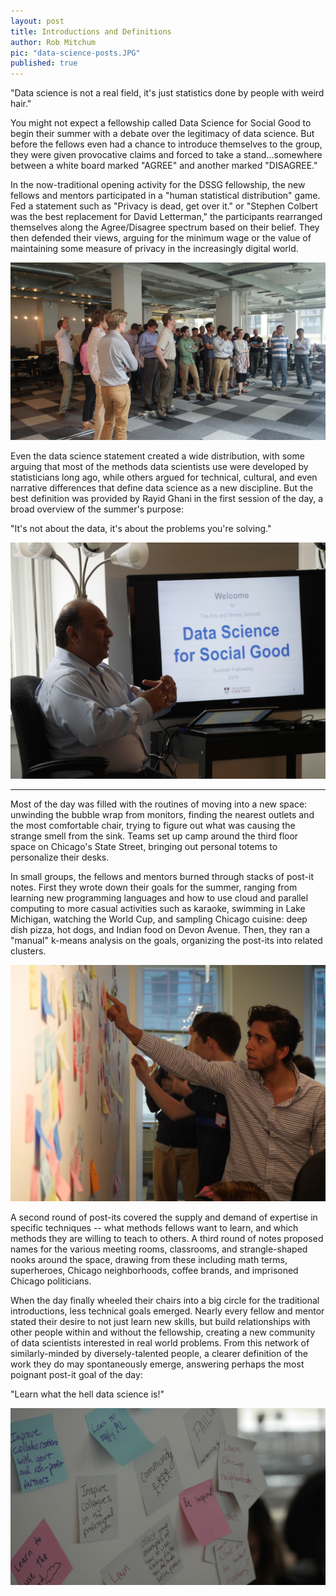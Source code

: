 ```yaml
---
layout: post
title: Introductions and Definitions
author: Rob Mitchum
pic: "data-science-posts.JPG"
published: true
---
```


"Data science is not a real field, it's just statistics done by people with weird hair."

You might not expect a fellowship called Data Science for Social Good to begin their summer with a debate over the legitimacy of data science. But before the fellows even had a chance to introduce themselves to the group, they were given provocative claims and forced to take a stand...somewhere between a white board marked "AGREE" and another marked "DISAGREE."

In the now-traditional opening activity for the DSSG fellowship, the new fellows and mentors participated in a "human statistical distribution" game. Fed a statement such as "Privacy is dead, get over it." or "Stephen Colbert was the best replacement for David Letterman," the participants rearranged themselves along the Agree/Disagree spectrum based on their belief. They then defended their views, arguing for the minimum wage or the value of maintaining some measure of privacy in the increasingly digital world.

<img src="/img/posts/distribution.JPG">

Even the data science statement created a wide distribution, with some arguing that most of the methods data scientists use were developed by statisticians long ago, while others argued for technical, cultural, and even narrative differences that define data science as a new discipline. But the best definition was provided by Rayid Ghani in the first session of the day, a broad overview of the summer's purpose:

"It's not about the data, it's about the problems you're solving."

<img src="/img/posts/rayid-intro.JPG">

***

Most of the day was filled with the routines of moving into a new space: unwinding the bubble wrap from monitors, finding the nearest outlets and the most comfortable chair, trying to figure out what was causing the strange smell from the sink. Teams set up camp around the third floor space on Chicago's State Street, bringing out personal totems to personalize their desks. 

In small groups, the fellows and mentors burned through stacks of post-it notes. First they wrote down their goals for the summer, ranging from learning new programming languages and how to use cloud and parallel computing to more casual activities such as karaoke, swimming in Lake Michigan, watching the World Cup, and sampling Chicago cuisine: deep dish pizza, hot dogs, and Indian food on Devon Avenue. Then, they ran a "manual" k-means analysis on the goals, organizing the post-its into related clusters.

<img src="/img/posts/post-it-categorization.JPG">

A second round of post-its covered the supply and demand of expertise in specific techniques -- what methods fellows want to learn, and which methods they are willing to teach to others. A third round of notes proposed names for the various meeting rooms, classrooms, and strangle-shaped nooks around the space, drawing from these including math terms, superheroes, Chicago neighborhoods, coffee brands, and imprisoned Chicago politicians.

When the day finally wheeled their chairs into a big circle for the traditional introductions, less technical goals emerged. Nearly every fellow and mentor stated their desire to not just learn new skills, but build relationships with other people within and without the fellowship, creating a new community of data scientists interested in real world problems. From this network of similarly-minded by diversely-talented people, a clearer definition of the work they do may spontaneously emerge, answering perhaps the most poignant post-it goal of the day: 

"Learn what the hell data science is!"

<img src="/img/posts/post-its.JPG">









